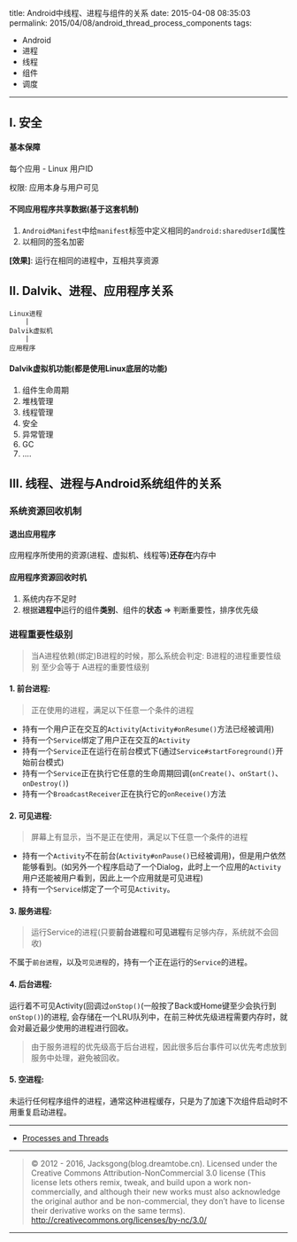 title: Android中线程、进程与组件的关系
date: 2015-04-08 08:35:03
permalink: 2015/04/08/android_thread_process_components
tags:
- Android
- 进程
- 线程
- 组件
- 调度

---

## I. 安全

#### 基本保障

每个应用 - Linux 用户ID

权限: 应用本身与用户可见

<!--more-->

#### 不同应用程序共享数据(基于这套机制)

1. `AndroidManifest`中给`manifest`标签中定义相同的`android:sharedUserId`属性
2. 以相同的签名加密

**[效果]**: 运行在相同的进程中，互相共享资源

## II. Dalvik、进程、应用程序关系

```
Linux进程
    |
Dalvik虚拟机
    |
应用程序
```

#### Dalvik虚拟机功能(都是使用Linux底层的功能)

1. 组件生命周期
2. 堆栈管理
3. 线程管理
4. 安全
5. 异常管理
6. GC
7. ....

## III. 线程、进程与Android系统组件的关系

### 系统资源回收机制

#### 退出应用程序

应用程序所使用的资源(进程、虚拟机、线程等)**还存在**内存中

#### 应用程序资源回收时机

1. 系统内存不足时
2. 根据**进程中**运行的组件**类别**、组件的**状态** => 判断重要性，排序优先级

### 进程重要性级别

> 当A进程依赖(绑定)B进程的时候，那么系统会判定: B进程的进程重要性级别 至少会等于 A进程的重要性级别

#### 1. 前台进程:

> 正在使用的进程，满足以下任意一个条件的进程

- 持有一个用户正在交互的`Activity`(`Activity#onResume()`方法已经被调用)
- 持有一个`Service`绑定了用户正在交互的`Activity`
- 持有一个`Service`正在运行在前台模式下(通过`Service#startForeground()`开始前台模式)
- 持有一个`Service`正在执行它任意的生命周期回调(`onCreate()`、`onStart()`、`onDestroy()`)
- 持有一个`BroadcastReceiver`正在执行它的`onReceive()`方法

#### 2. 可见进程:

> 屏幕上有显示，当不是正在使用，满足以下任意一个条件的进程

- 持有一个`Activity`不在前台(`Activity#onPause()`已经被调用)，但是用户依然能够看到。(如另外一个程序启动了一个Dialog，此时上一个应用的`Activity`用户还能被用户看到，因此上一个应用就是可见进程)
- 持有一个`Service`绑定了一个可见`Activity`。


#### 3. 服务进程:

> 运行Service的进程(只要**前台进程**和**可见进程**有足够内存，系统就不会回收)

不属于`前台进程`，以及`可见进程`的，持有一个正在运行的`Service`的进程。

#### 4. 后台进程:

运行着不可见Activity(回调过`onStop()`(一般按了Back或Home键至少会执行到`onStop()`)的进程, 会存储在一个LRU队列中，在前三种优先级进程需要内存时，就会对最近最少使用的进程进行回收。

> 由于服务进程的优先级高于后台进程，因此很多后台事件可以优先考虑放到服务中处理，避免被回收。

#### 5. 空进程:

未运行任何程序组件的进程，通常这种进程缓存，只是为了加速下次组件启动时不用重复启动进程。

---

- [Processes and Threads](https://developer.android.com/guide/components/processes-and-threads.html)

---

> © 2012 - 2016, Jacksgong(blog.dreamtobe.cn). Licensed under the Creative Commons Attribution-NonCommercial 3.0 license (This license lets others remix, tweak, and build upon a work non-commercially, and although their new works must also acknowledge the original author and be non-commercial, they don’t have to license their derivative works on the same terms). http://creativecommons.org/licenses/by-nc/3.0/

---
